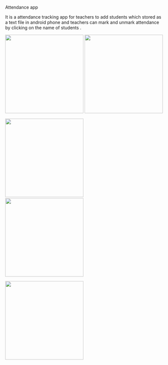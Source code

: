 
Attendance app

It is a attendance tracking app for teachers to add students which stored as a text file in android phone and teachers can mark and unmark attendance by clicking on the name of students .


<p>
<a href="url"><img src="https://user-images.githubusercontent.com/22625247/38134506-0c23283a-3446-11e8-9f56-7685a1fca04d.jpg" width="250"></a>
<a href="url"><img src="https://user-images.githubusercontent.com/22625247/38134507-0d02d8fe-3446-11e8-90d1-278c511b0591.png" width="250"> </a>
</p>

<p>
<a href="url"><img src="https://user-images.githubusercontent.com/22625247/38134507-0d02d8fe-3446-11e8-90d1-278c511b0591.png" width="250"></a>&nbsp
<a href="url"><img src="https://user-images.githubusercontent.com/22625247/38134509-0e30d8d4-3446-11e8-8bcd-81f3537a95a5.png" width="250"> </a>
</p>
<p>
<a href="url"><img src="https://user-images.githubusercontent.com/22625247/38134514-10246ffc-3446-11e8-8256-4fdc34738b27.png" width="250"></a> 
</p>


